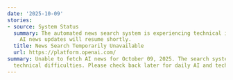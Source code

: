 ```yaml
---
date: '2025-10-09'
stories:
- source: System Status
  summary: The automated news search system is experiencing technical issues. Daily
    AI news updates will resume shortly.
  title: News Search Temporarily Unavailable
  url: https://platform.openai.com/
summary: Unable to fetch AI news for October 09, 2025. The search system encountered
  technical difficulties. Please check back later for daily AI and tech news updates.
---
```


<!-- Generated with AI web search 2025-10-09 13:07 UTC -->

